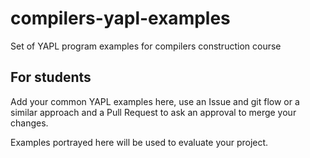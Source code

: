 # compilers-yapl-examples
Set of YAPL program examples for compilers construction course

## For students
Add your common YAPL examples here, use an Issue and git flow or a similar approach and a Pull Request to ask an approval to merge your changes.

Examples portrayed here will be used to evaluate your project.
